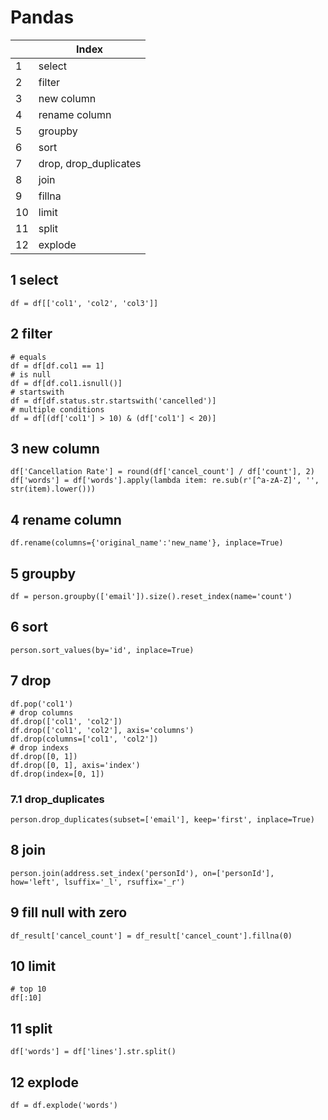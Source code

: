 # Pandas

| |Index|
|---|---|
|1|select|
|2|filter|
|3|new column|
|4|rename column|
|5|groupby|
|6|sort|
|7|drop, drop_duplicates|
|8|join|
|9|fillna|
|10|limit|
|11|split|
|12|explode|


## 1 select
```
df = df[['col1', 'col2', 'col3']]
```

## 2 filter
```
# equals
df = df[df.col1 == 1]
# is null
df = df[df.col1.isnull()]
# startswith
df = df[df.status.str.startswith('cancelled')]
# multiple conditions
df = df[(df['col1'] > 10) & (df['col1'] < 20)]
```

## 3 new column
```
df['Cancellation Rate'] = round(df['cancel_count'] / df['count'], 2)
df['words'] = df['words'].apply(lambda item: re.sub(r'[^a-zA-Z]', '', str(item).lower()))
```

## 4 rename column
```
df.rename(columns={'original_name':'new_name'}, inplace=True)
```

## 5 groupby
```
df = person.groupby(['email']).size().reset_index(name='count')
```

## 6 sort
```
person.sort_values(by='id', inplace=True)
```

## 7 drop
```
df.pop('col1')
# drop columns
df.drop(['col1', 'col2'])
df.drop(['col1', 'col2'], axis='columns')
df.drop(columns=['col1', 'col2'])
# drop indexs
df.drop([0, 1])
df.drop([0, 1], axis='index')
df.drop(index=[0, 1])
```

### 7.1 drop_duplicates
```
person.drop_duplicates(subset=['email'], keep='first', inplace=True)
```

## 8 join
```
person.join(address.set_index('personId'), on=['personId'], how='left', lsuffix='_l', rsuffix='_r')
```

## 9 fill null with zero
```
df_result['cancel_count'] = df_result['cancel_count'].fillna(0)
```

## 10 limit
```
# top 10
df[:10]
```

## 11 split
```
df['words'] = df['lines'].str.split()
```

## 12 explode
```
df = df.explode('words')
```